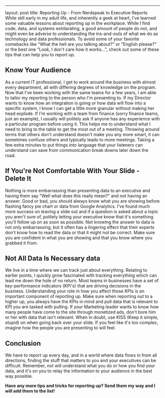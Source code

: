 ---
layout: post
title: Reporting Up - From Nerdspeak to Executive Reports
While still early in my adult life, and inherently a geek at heart, I've learned some valuable lessons about reporting up in the workplace. While I find code, data, and systems exhilarating, a good amount of people do not, and might even be adverse to understanding the ins-and-outs of what we do as technology and data professionals. To avoid some of your favorite comebacks like "What the hell are you talking about?" or "English please?" or the best one "Look, I don't care how it works...", check out some of these tips that can help you to report up.

## Know Your Audience

As a current IT professional, I get to work around the business with almost every department, all with differing degrees of knowledge on the program. Now that I've been working with the same teams for a few years, I am able to tailor my reporting to the person who I'm presenting to. If my Director wants to know how an integration is going or how data will flow into a specific system, I know I can get a little more granular without making her head explode. If I'm working with a team from finance (sorry finance teams, just an example), I usually will politely ask if anyone has any experience with a particular program before using it. This helps me to understand what I need to bring to the table to get the most out of a meeting. Throwing around terms that others don't understand doesn't make you any more smart, it can sometimes confuse others and typically leads to more meetings. Taking a few extra minutes to put things into language that your listeners can understand can save from communication break downs later down the road.

## If You're Not Comfortable With Your Slide - Delete It

Nothing is more embarrassing than presenting data to an executive and having them say "Well what does this really mean?" and not having an answer. Good or bad, you should always know what you are showing before flashing fancy pie chart or data from Google Analytics. I've found much more success on leaving a slide out and if a question is asked about a topic you aren't sure of, politely letting your executive know that it's something you'll follow up on as soon as possible. Not knowing the answer to data is not only embarrassing, but it often has a lingering effect that their experts don't know how to read the data or that it might not be correct. Make sure you are confident in what you are showing and that you know where you grabbed it from.

## Not All Data Is Necessary data

We live in a time where we can track just about everything. Relating to earlier points, I quickly grow fascinated with tracking everything which can lead me down the hole of no return. Most teams in businesses have a set of key-performance indicators (KPI's) that are driving decisions in the business. Understanding your role in how you affect those KPIs is an important component of reporting up. Make sure when reporting out to a higher up, you always have the KPIs in mind and pull data that is relevant to KPI you are tasked with pulling. If your Marketing leader wants to know how many people have come to the site through monetized ads, don't bore him or her with data that isn't relevant. When in doubt, use KISS (Keep it simple, stupid) on when going back over your slide. If you feel like it's too complex, imagine how the people you are presenting to will feel.

## Conclusion

We have to report up every day, and in a world where data flows in from all directions, finding the stuff that matters to you and your executives can be difficult. Remember, not will understand what you do or how you find your data, and it's on you to relay the information to your audience in the best way possible.

**Have any more tips and tricks for reporting up? Send them my way and I will add them to the list!**
